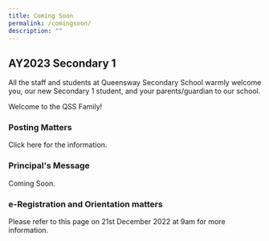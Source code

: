 ```yaml
---
title: Coming Soon
permalink: /comingsoon/
description: ""
---
```

## **AY2023 Secondary 1**
               
All the staff and students at Queensway Secondary School warmly welcome you, our new Secondary 1 student, and your parents/guardian to our school.

Welcome to the QSS Family!   

### **Posting Matters**

Click here for the information.

### **Principal's Message**

Coming Soon.

### **e-Registration and Orientation matters**

Please refer to this page on 21st December 2022 at 9am for more information.